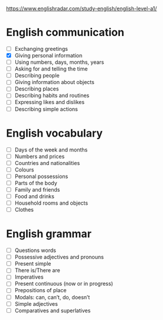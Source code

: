 https://www.englishradar.com/study-english/english-level-a1/


# English communication

- [ ] Exchanging greetings
- [x] Giving personal information
- [ ] Using numbers, days, months, years
- [ ] Asking for and telling the time
- [ ] Describing people
- [ ] Giving information about objects
- [ ] Describing places
- [ ] Describing habits and routines
- [ ] Expressing likes and dislikes
- [ ] Describing simple actions

# English vocabulary

- [ ] Days of the week and months
- [ ] Numbers and prices
- [ ] Countries and nationalities
- [ ] Colours
- [ ] Personal possessions
- [ ] Parts of the body
- [ ] Family and friends
- [ ] Food and drinks
- [ ] Household rooms and objects
- [ ] Clothes

# English grammar

- [ ] Questions words
- [ ] Possessive adjectives and pronouns
- [ ] Present simple
- [ ] There is/There are
- [ ] Imperatives
- [ ] Present continuous (now or in progress)
- [ ] Prepositions of place
- [ ] Modals: can, can’t, do, doesn’t
- [ ] Simple adjectives
- [ ] Comparatives and superlatives
